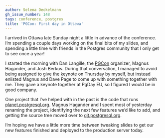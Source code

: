 ```yaml
---
author: Selena Deckelmann
gh_issue_number: 148
tags: conference, postgres
title: 'PGCon: First day in Ottawa'
---
```




I arrived in Ottawa late Sunday night a little in advance of the conference. I’m spending a couple days working on the final bits of my slides, and spending a little time with friends in the Postgres community that I only get to see once a year!

I started the morning with Dan Langille, the [PGCon](http://www.pgcon.org/2018/) organizer, Magnus Hagander, and Josh Berkus. During that conversation, I managed to avoid being assigned to give the keynote on Thursday by myself, but instead enlisted Magnus and Dave Page to come up with something together with me. They gave a keynote together at PgDay EU, so I figured I would be in good company.

One project that I’ve helped with in the past is the code that runs [planet.postgresql.org](https://planet.postgresql.org/). Magnus Hagander and I spent most of yesterday renaming the project, identifying the next few features we’d like to add, and getting the source tree moved over to [git.postgresql.org](https://git.postgresql.org/gitweb/).

I’m hoping we have a little more time between tweaking slides to get our new features finished and deployed to the production server today.


